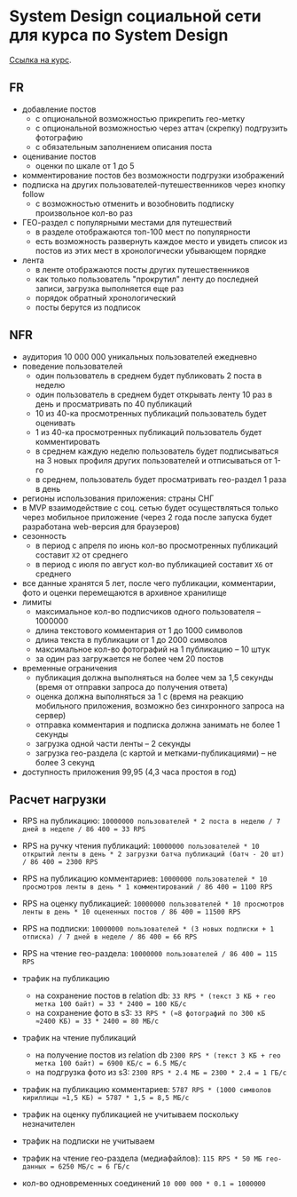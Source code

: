 # System Design социальной сети для курса по System Design

[Ссылка на курс](https://balun.courses/courses/system_design).

## FR

- добавление постов
  - с опциональной возможностью прикрепить гео-метку
  - с опциональной возможностью через аттач (скрепку) подгрузить фотографию
  - с обязательным заполнением описания поста
- оценивание постов 
  - оценки по шкале от 1 до 5
- комментирование постов без возможности подгрузки изображений
- подписка на других пользователей-путешественников через кнопку follow
  - с возможностью отменить и возобновить подписку произвольное кол-во раз
- ГЕО-раздел с популярными местами для путешествий 
  - в разделе отображаются топ-100 мест по популярности
  - есть возможность развернуть каждое место и увидеть список из постов из этих мест в хронологически убывающем порядке
- лента
  - в ленте отображаются посты других путешественников
  - как только пользователь "прокрутил" ленту до последней записи, загрузка выполняется еще раз
  - порядок обратный хронологический 
  - посты берутся из подписок

## NFR

- аудитория 10 000 000 уникальных пользователей ежедневно
- поведение пользователей
  - один пользователь в среднем будет публиковать 2 поста в неделю
  - один пользователь в среднем будет открывать ленту 10 раз в день и просматривать по 40 публикаций
  - 10 из 40-ка просмотренных публикаций пользователь будет оценивать
  - 1 из 40-ка просмотренных публикаций пользователь будет комментировать
  - в среднем каждую неделю пользователь будет подписываться на 3 новых профиля других пользователей и отписываться от 1-го
  - в среднем, пользователь будет просматривать гео-раздел 1 раза в день
- регионы использования приложения: страны СНГ
- в MVP взаимодействие с соц. сетью будет осуществляться только через мобильное приложение (через 2 года после запуска будет разработана web-версия для браузеров)
- сезонность
  - в период с апреля по июнь кол-во просмотренных публикаций составит `X2` от среднего
  - в период с июля по август кол-во публикацией составит `X6` от среднего
- все данные хранятся 5 лет, после чего публикации, комментарии, фото и оценки перемещаются в архивное хранилище
- лимиты
  - максимальное кол-во подписчиков одного пользователя – 1000000
  - длина текстового комментария от 1 до 1000 символов
  - длина текста в публикации от 1 до 2000 символов
  - максимальное кол-во фотографий на 1 публикацию – 10 штук
  - за один раз загружается не более чем 20 постов
- временные ограничения
  - публикация должна выполняться на более чем за 1,5 секунды (время от отправки запроса до получения ответа)
  - оценка должна выполняться за 1 с (время на реакцию мобильного приложения, возможно без синхронного запроса на сервер)
  - отправка комментария и подписка должна занимать не более 1 секунды
  - загрузка одной части ленты – 2 секунды
  - загрузка гео-раздела (с картой и метками-публикациями) – не более 3 секунд
- доступность приложения 99,95 (4,3 часа простоя в год)

## Расчет нагрузки

- RPS на публикацию: `10000000 пользователей * 2 поста в неделю / 7 дней в неделе / 86 400 = 33 RPS`
- RPS на ручку чтения публикаций: `10000000 пользователей * 10 открытий ленты в день * 2 загрузки батча публикаций (батч - 20 шт) / 86 400 = 2300 RPS`
- RPS на публикацию комментариев: `10000000 пользователей * 10 просмотров ленты в день * 1 комментирований / 86 400 = 1100 RPS`
- RPS на оценку публикацией: `10000000 пользователей * 10 просмотров ленты в день * 10 оцененных постов / 86 400 = 11500 RPS`
- RPS на подписки: `10000000 пользователей * (3 новых подписки + 1 отписка) / 7 дней в неделе / 86 400 = 66 RPS`
- RPS на чтение гео-раздела: `10000000 пользователей / 86 400 = 115 RPS`


- трафик на публикацию
  - на сохранение постов в relation db: `33 RPS * (текст 3 КБ + гео метка 100 байт) = 33 * 2400 = 100 КБ/с `
  - на сохранение фото в s3: `33 RPS * (≈8 фотографий по 300 кБ ≈2400 КБ) = 33 * 2400 = 80 МБ/с `
- трафик на чтение публикаций 
  - на получение постов из relation db `2300 RPS * (текст 3 КБ + гео метка 100 байт) = 6900 КБ/с = 6.5 МБ/с`
  - на подгрузка фото из s3: `2300 RPS * 2.4 МБ = 2300 * 2.4 = 1 ГБ/с `
- трафик на публикацию комментариев: `5787 RPS * (1000 символов кириллицы ≈1,5 КБ) = 5787 * 1,5 = 8,5 МБ/с `
- трафик на оценку публикацией не учитываем поскольку незначителен
- трафик на подписки не учитываем
- трафик на чтение гео-раздела (медиафайлов): `115 RPS * 50 МБ гео-данных = 6250 МБ/с = 6 ГБ/с`

- кол-во одновременных соединений `10 000 000 * 0.1 = 1000000`
